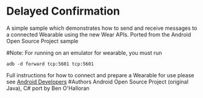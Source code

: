 Delayed Confirmation
======================
A simple sample which demonstrates how to send and receive messages to a connected Wearable using the new Wear APIs. Ported from the Android Open Source Project sample

#Note:
For running on an emulator for wearable, you must run
```shell
adb -d forward tcp:5601 tcp:5601
```
Full instructions for how to connect and prepare a Wearable for use please see [Android Developers](http://developer.android.com/training/wearables/apps/creating.html#SetupEmulator)
#Authors
Android Open Source Project (original Java), C# port by Ben O'Halloran